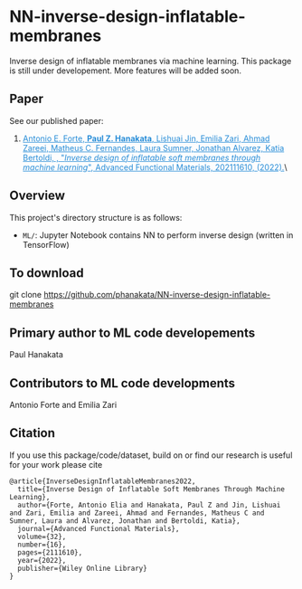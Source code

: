 # NN-inverse-design-inflatable-membranes
Inverse design of inflatable membranes via machine learning.
This package is still under developement. More features will be added soon.

## Paper 
See our published paper: 
1. <a href="https://onlinelibrary.wiley.com/doi/abs/10.1002/adfm.202111610" style="color:#268cd7"> Antonio E. Forte, **Paul Z. Hanakata**, Lishuai Jin, Emilia Zari, Ahmad Zareei, Matheus C. Fernandes, Laura Sumner, Jonathan Alvarez, Katia Bertoldi, , "*Inverse design of inflatable soft membranes through machine learning*", Advanced Functional Materials, 202111610, (2022).</a>\

## Overview 
This project's directory structure is as follows:
* ```ML/```: Jupyter Notebook contains NN to perform inverse design (written in TensorFlow)

## To download 
git clone https://github.com/phanakata/NN-inverse-design-inflatable-membranes

## Primary author to ML code developements 
Paul Hanakata

## Contributors to ML code developments 
Antonio Forte and Emilia Zari 

## Citation

If you use this package/code/dataset, build on  or find our research is useful for your work please cite 
```
@article{InverseDesignInflatableMembranes2022,
  title={Inverse Design of Inflatable Soft Membranes Through Machine Learning},
  author={Forte, Antonio Elia and Hanakata, Paul Z and Jin, Lishuai and Zari, Emilia and Zareei, Ahmad and Fernandes, Matheus C and Sumner, Laura and Alvarez, Jonathan and Bertoldi, Katia},
  journal={Advanced Functional Materials},
  volume={32},
  number={16},
  pages={2111610},
  year={2022},
  publisher={Wiley Online Library}
}

```
